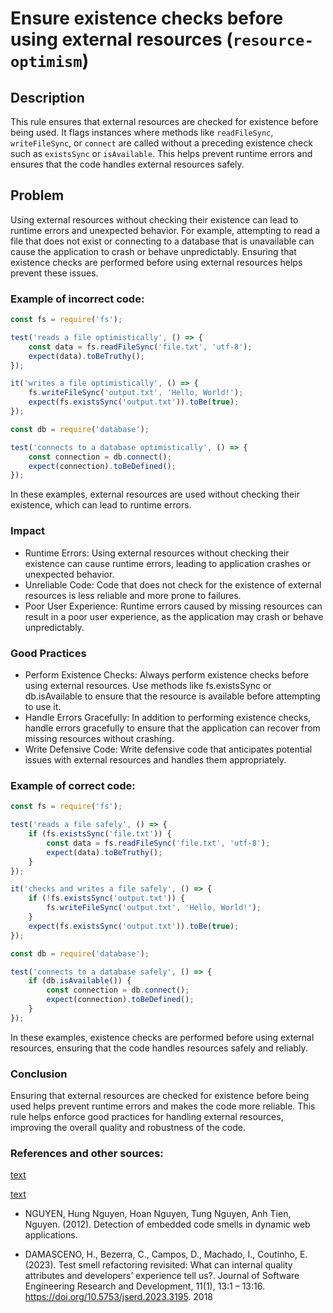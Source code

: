 # Ensure existence checks before using external resources (`resource-optimism`)

## Description

This rule ensures that external resources are checked for existence before being used. It flags instances where methods like `readFileSync`, `writeFileSync`, or `connect` are called without a preceding existence check such as `existsSync` or `isAvailable`. This helps prevent runtime errors and ensures that the code handles external resources safely.

## Problem

Using external resources without checking their existence can lead to runtime errors and unexpected behavior. For example, attempting to read a file that does not exist or connecting to a database that is unavailable can cause the application to crash or behave unpredictably. Ensuring that existence checks are performed before using external resources helps prevent these issues.

### Example of incorrect code:

```javascript
const fs = require('fs');

test('reads a file optimistically', () => {
    const data = fs.readFileSync('file.txt', 'utf-8');
    expect(data).toBeTruthy();
});

it('writes a file optimistically', () => {
    fs.writeFileSync('output.txt', 'Hello, World!');
    expect(fs.existsSync('output.txt')).toBe(true);
});

const db = require('database');

test('connects to a database optimistically', () => {
    const connection = db.connect();
    expect(connection).toBeDefined();
});
```

In these examples, external resources are used without checking their existence, which can lead to runtime errors.

### Impact


- Runtime Errors: Using external resources without checking their existence can cause runtime errors, leading to application crashes or unexpected behavior.
- Unreliable Code: Code that does not check for the existence of external resources is less reliable and more prone to failures.
- Poor User Experience: Runtime errors caused by missing resources can result in a poor user experience, as the application may crash or behave unpredictably.


### Good Practices


- Perform Existence Checks: Always perform existence checks before using external resources. Use methods like fs.existsSync or db.isAvailable to ensure that the resource is available before attempting to use it.
- Handle Errors Gracefully: In addition to performing existence checks, handle errors gracefully to ensure that the application can recover from missing resources without crashing.
- Write Defensive Code: Write defensive code that anticipates potential issues with external resources and handles them appropriately.

### Example of correct code:

```javascript
const fs = require('fs');

test('reads a file safely', () => {
    if (fs.existsSync('file.txt')) {
        const data = fs.readFileSync('file.txt', 'utf-8');
        expect(data).toBeTruthy();
    }
});

it('checks and writes a file safely', () => {
    if (!fs.existsSync('output.txt')) {
        fs.writeFileSync('output.txt', 'Hello, World!');
    }
    expect(fs.existsSync('output.txt')).toBe(true);
});

const db = require('database');

test('connects to a database safely', () => {
    if (db.isAvailable()) {
        const connection = db.connect();
        expect(connection).toBeDefined();
    }
});
```

In these examples, existence checks are performed before using external resources, ensuring that the code handles resources safely and reliably.

### Conclusion


Ensuring that external resources are checked for existence before being used helps prevent runtime errors and makes the code more reliable. This rule helps enforce good practices for handling external resources, improving the overall quality and robustness of the code.

### References and other sources: 

[text](https://testsmells.org/pages/testsmells.html#ResourceOptimism)

[text](https://test-smell-catalog.readthedocs.io/en/latest/Dependencies/External%20dependencies/Resource%20Optimism.html)

- NGUYEN, Hung Nguyen, Hoan Nguyen, Tung Nguyen, Anh Tien, Nguyen. (2012).
Detection of embedded code smells in dynamic web applications.

- DAMASCENO, H., Bezerra, C., Campos, D., Machado, I., Coutinho, E. (2023).
Test smell refactoring revisited: What can internal quality attributes and developers’
experience tell us?. Journal of Software Engineering Research and Development, 11(1),
13:1 – 13:16. https://doi.org/10.5753/jserd.2023.3195. 2018